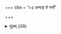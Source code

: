 +++
title = "०३ अन्वङ् ते गर्भो"

+++
<details><summary>मूलम् (GR)</summary>

+++(PSK 20.26.3)+++अन्वङ् ते गर्भो भवत्व्  
अनुसोत जरायु ते ।  
यथा त्वं पुत्रं विन्दासै  
यथा जीवासि भद्रया ॥
</details>